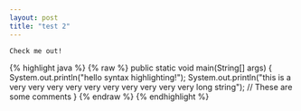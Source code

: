```yaml
---
layout: post
title: "test 2"
---
```

`Check me out!`

{% highlight java %}
{% raw %}
public static void main(String[] args) {
    System.out.println("hello syntax highlighting!");
    System.out.println("this is a very very very very very very very very very very long string");
    // These are some comments
}
{% endraw %}
{% endhighlight %}
